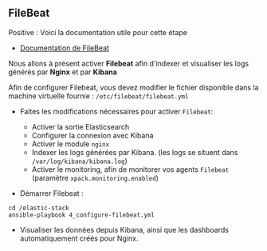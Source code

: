 ## FileBeat

Positive
: Voici la documentation utile pour cette étape

- [Documentation de FileBeat](https://www.elastic.co/guide/en/beats/filebeat/current/index.html)

Nous allons à présent activer **Filebeat** afin d'indexer et visualiser les logs générés par **Nginx** et par **Kibana**

Afin de configurer Filebeat, vous devez modifier le fichier disponible dans la machine virtuelle fournie : `/etc/filebeat/filebeat.yml`

- Faites les modifications nécessaires pour activer `Filebeat`:

  - Activer la sortie Elasticsearch
  - Configurer la connexion avec Kibana
  - Activer le module `nginx`
  - Indexer les logs générées par Kibana. (les logs se situent dans `/var/log/kibana/kibana.log`)
  - Activer le monitoring, afin de monitorer vos agents `Filebeat` (paramètre `xpack.monitoring.enabled`)

- Démarrer Filebeat :

```
cd /elastic-stack
ansible-playbook 4_configure-filebeat.yml
```

- Visualiser les données depuis Kibana, ainsi que les dashboards automatiquement créés pour Nginx.

